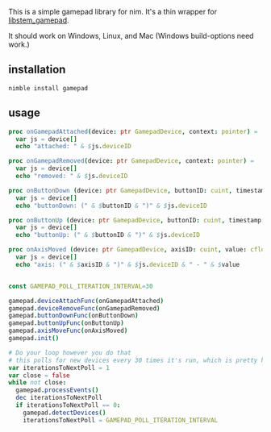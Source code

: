 This is a simple gamepad library for nim. It's a thin wrapper for [libstem_gamepad]( https://github.com/ThemsAllTook/libstem_gamepad).

It should work on Windows, Linux, and Mac (Windows build-options need work.)

## installation

```
nimble install gamepad
```

## usage

```nim
proc onGamepadAttached(device: ptr GamepadDevice, context: pointer) =
  var js = device[]
  echo "attached: " & $js.deviceID

proc onGamepadRemoved(device: ptr GamepadDevice, context: pointer) =
  var js = device[]
  echo "removed: " & $js.deviceID

proc onButtonDown (device: ptr GamepadDevice, buttonID: cuint, timestamp: cdouble, context: pointer) =
  var js = device[]
  echo "buttonDown: (" & $buttonID & ")" & $js.deviceID

proc onButtonUp (device: ptr GamepadDevice, buttonID: cuint, timestamp: cdouble, context: pointer) =
  var js = device[]
  echo "buttonUp: (" & $buttonID & ")" & $js.deviceID

proc onAxisMoved (device: ptr GamepadDevice, axisID: cuint, value: cfloat, lastValue: cfloat, timestamp: cdouble, context: pointer) =
  var js = device[]
  echo "axis: (" & $axisID & ")" & $js.deviceID & " - " & $value


const GAMEPAD_POLL_ITERATION_INTERVAL=30

gamepad.deviceAttachFunc(onGamepadAttached)
gamepad.deviceRemoveFunc(onGamepadRemoved)
gamepad.buttonDownFunc(onButtonDown)
gamepad.buttonUpFunc(onButtonUp)
gamepad.axisMoveFunc(onAxisMoved)
gamepad.init()

# Do your loop however you do that
# this polls for new devices every 30 times it's run, which is pretty high
var iterationsToNextPoll = 1
var close = false
while not close:
  gamepad.processEvents()
  dec iterationsToNextPoll
  if iterationsToNextPoll == 0:
    gamepad.detectDevices()
    iterationsToNextPoll = GAMEPAD_POLL_ITERATION_INTERVAL

```
